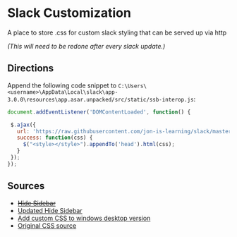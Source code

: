 # Slack Customization

A place to store .css for custom slack styling that can be served up via http

*(This will need to be redone after every slack update.)*

## Directions

Append the following code snippet to `C:\Users\<username>\AppData\Local\slack\app-3.0.0\resources\app.asar.unpacked/src/static/ssb-interop.js`:

```javascript
document.addEventListener('DOMContentLoaded', function() {

 $.ajax({
   url: 'https://raw.githubusercontent.com/jon-is-learning/slack/master/darkSlack.css',
   success: function(css) {
     $("<style></style>").appendTo('head').html(css);
   }
 });
});
```

## Sources ##

 - ~~[Hide Sidebar](http://www.0atman.com/remove-slacks-sidebar.html "start of rabbit hole")~~
 - [Updated Hide Sidebar](https://userstyles.org/styles/119991/slack-hide-sidebar-when-window-is-narrow "works with 3.0.0")
 - [Add custom CSS to windows desktop version](https://github.com/laCour/slack-night-mode/issues/73#issuecomment-287467332 "directions for fetching custom URL at load")
 - [Original CSS source](https://cdn.rawgit.com/laCour/slack-night-mode/master/css/raw/black.css "sourced from previous link directions")
